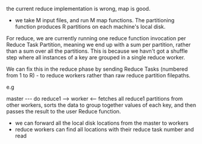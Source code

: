 the current reduce implementation is wrong, map is good.

* we take M input files, and run M map functions. The partitioning function
produces R partitions on each machine's local disk.

For reduce, we are currently running one reduce function invocation
per Reduce Task Partition, meaning we end up with a sum per partition, rather
than a sum over all the partitions. This is because we havn't got a shuffle
step where all instances of a key are grouped in a single reduce worker.

We can fix this in the reduce phase by sending Reduce Tasks (numbered from 1 to
R) - to reduce workers rather than raw reduce partition filepaths.

e.g 

master --- do reduce1 --> worker <-- fetches all reduce1 partitions from other
workers, sorts the data to group together values of each key, and then passes
the result to the user Reduce function.


* we can forward all the local disk locations from the master to workers
* reduce workers can find all locations with their reduce task number and read

